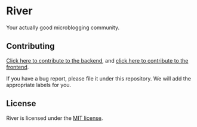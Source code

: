 # River

Your actually good microblogging community.

## Contributing

[Click here to contribute to the backend](https://github.com/getriver/server),
and [click here to contribute to the frontend](https://github.com/getriver/web).

If you have a bug report, please file it under this repository. We will add the
appropriate labels for you.

## License

River is licensed under the [MIT license](LICENSE).
